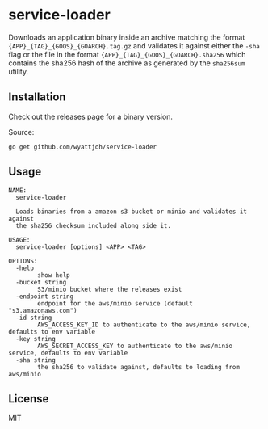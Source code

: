 # service-loader

Downloads an application binary inside an archive matching
the format `{APP}_{TAG}_{GOOS}_{GOARCH}.tag.gz` and validates it against either
the `-sha` flag or the file in the format `{APP}_{TAG}_{GOOS}_{GOARCH}.sha256`
which contains the sha256 hash of the archive as generated by the `sha256sum`
utility.

## Installation

Check out the releases page for a binary version.

Source:

```
go get github.com/wyattjoh/service-loader
```

## Usage

```
NAME:
  service-loader

  Loads binaries from a amazon s3 bucket or minio and validates it against
  the sha256 checksum included along side it.

USAGE:
  service-loader [options] <APP> <TAG>

OPTIONS:
  -help
    	show help
  -bucket string
    	S3/minio bucket where the releases exist
  -endpoint string
    	endpoint for the aws/minio service (default "s3.amazonaws.com")
  -id string
    	AWS_ACCESS_KEY_ID to authenticate to the aws/minio service, defaults to env variable
  -key string
    	AWS_SECRET_ACCESS_KEY to authenticate to the aws/minio service, defaults to env variable
  -sha string
    	the sha256 to validate against, defaults to loading from aws/minio
```

## License

MIT

